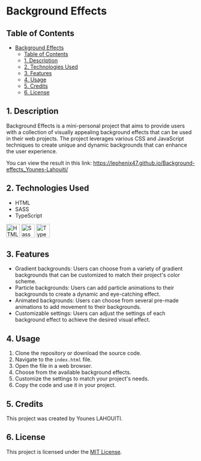 # Background Effects

## Table of Contents

- [Background Effects](#background-effects)
  - [Table of Contents](#table-of-contents)
  - [1. Description](#1-description)
  - [2. Technologies Used](#2-technologies-used)
  - [3. Features](#3-features)
  - [4. Usage](#4-usage)
  - [5. Credits](#5-credits)
  - [6. License](#6-license)

## 1. Description

Background Effects is a mini-personal project that aims to provide users with a collection of visually appealing background effects that can be used in their web projects. The project leverages various CSS and JavaScript techniques to create unique and dynamic backgrounds that can enhance the user experience.

You can view the result in this link:
<https://lephenix47.github.io/Background-effects_Younes-Lahouiti/>

## 2. Technologies Used

- HTML
- SASS
- TypeScript

<a href="https://developer.mozilla.org/en-US/docs/Glossary/HTML5" target="_blank" rel="noreferrer" title="HTML5"><img src="https://raw.githubusercontent.com/danielcranney/readme-generator/main/public/icons/skills/html5-colored.svg" width="36" height="36" alt="HTML5" /></a>
<a href="https://sass-lang.com/" target="_blank" rel="noreferrer" title="SASS"><img src="https://raw.githubusercontent.com/danielcranney/readme-generator/main/public/icons/skills/sass-colored.svg" width="36" height="36" alt="Sass" /></a>
<a href="https://www.typescriptlang.org/" target="_blank" rel="noreferrer" title="TypeScript"><img src="https://raw.githubusercontent.com/danielcranney/readme-generator/main/public/icons/skills/typescript-colored.svg" width="36" height="36" alt="TypeScript" /></a>


## 3. Features

- Gradient backgrounds: Users can choose from a variety of gradient backgrounds that can be customized to match their project's color scheme.
- Particle backgrounds: Users can add particle animations to their backgrounds to create a dynamic and eye-catching effect.
- Animated backgrounds: Users can choose from several pre-made animations to add movement to their backgrounds.
- Customizable settings: Users can adjust the settings of each background effect to achieve the desired visual effect.

## 4. Usage

1. Clone the repository or download the source code.
2. Navigate to the `index.html` file.
3. Open the file in a web browser.
4. Choose from the available background effects.
5. Customize the settings to match your project's needs.
6. Copy the code and use it in your project.

## 5. Credits

This project was created by Younes LAHOUITI.

## 6. License

This project is licensed under the [MIT License](https://opensource.org/licenses/MIT).
